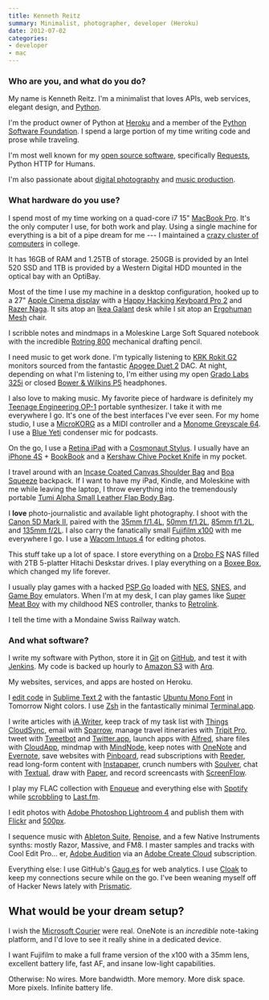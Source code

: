 ```yaml
---
title: Kenneth Reitz
summary: Minimalist, photographer, developer (Heroku)
date: 2012-07-02
categories:
- developer
- mac
---
```


### Who are you, and what do you do?

My name is Kenneth Reitz. I'm a minimalist that loves APIs, web services, elegant design, and [Python][].

I'm the product owner of Python at [Heroku][] and a member of the [Python Software Foundation](http://www.python.org/psf/ "The Python Software Foundation's site."). I spend a large portion of my time writing code and prose while traveling.

I'm most well known for my [open source software](https://github.com/kennethreitz/ "Kenneth's Github account."), specifically [Requests][], Python HTTP for Humans. 

I'm also passionate about [digital photography](http://500px.com/kennethreitz/ "Kenneth's 500px account.") and [music production](https://vimeo.com/44188595 "Kenneth's Monome video.").

### What hardware do you use?

I spend most of my time working on a quad-core i7 15" [MacBook Pro][macbook-pro]. It's the only computer I use, for both work and play. Using a single machine for everything is a bit of a pipe dream for me --- I maintained a [crazy cluster of computers](https://sphotos.xx.fbcdn.net/hphotos-snc7/5135_110310080131_1578213_n.jpg "A photo of Kenneth's older computers.") in college.

It has 16GB of RAM and 1.25TB of storage. 250GB is provided by an Intel 520 SSD and 1TB is provided by a Western Digital HDD mounted in the optical bay with an OptiBay.

Most of the time I use my machine in a desktop configuration, hooked up to a 27" [Apple Cinema display][cinema-display] with a [Happy Hacking Keyboard Pro 2][happy-hacking-keyboard] and [Razer Naga][naga]. It sits atop an [Ikea Galant][gallant] desk while I sit atop an [Ergohuman Mesh][me8erglo] chair.

I scribble notes and mindmaps in a Moleskine Large Soft Squared notebook with the incredible [Rotring 800][800] mechanical drafting pencil. 

I need music to get work done. I'm typically listening to [KRK Rokit G2][rokit-5] monitors sourced from the fantastic [Apogee Duet 2][duet-2] DAC. At night, depending on what I'm listening to, I'm either using my open [Grado Labs 325i][sr325is] or closed [Bower & Wilkins P5][p5.2] headphones.

I also love to making music. My favorite piece of hardware is definitely my [Teenage Engineering OP-1][op-1] portable synthesizer. I take it with me everywhere I go. It's one of the best interfaces I've ever seen. For my home studio, I use a [MicroKORG][] as a MIDI controller and a [Monome Greyscale 64][sixty-four]. I use a [Blue Yeti][yeti] condenser mic for podcasts.

On the go, I use a [Retina iPad][ipad-3] with a [Cosmonaut Stylus][cosmonaut]. I usually have an [iPhone 4S][iphone-4s] + [BookBook][] and a [Kershaw Chive Pocket Knife][ken-onion-chive] in my pocket. 

I travel around with an [Incase Coated Canvas Shoulder Bag][coated-canvas-shoulder-bag] and [Boa Squeeze][boa-squeeze] backpack. If I want to have my iPad, Kindle, and Moleskine with me while leaving the laptop, I throw everything into the tremendously portable [Tumi Alpha Small Leather Flap Body Bag][alpha-flap].

I **love**  photo-journalistic and available light photography. I shoot with the [Canon 5D Mark II][eos-5d-mark-ii], paired with the [35mm f/1.4L][ef-35mm-f1.4l-usm], [50mm f/1.2L][ef-50mm-f1.2l-usm], [85mm f/1.2L][ef-85mm-f1.2l-ii-usm], and [135mm f/2L][ef-135mm-f2l-usm]. I also carry the fanatically small [Fujifilm x100][finepix-x100] with me everywhere I go. I use a [Wacom Intuos 4][intuos] for editing photos.

This stuff take up a lot of space. I store everything on a [Drobo FS][drobo-fs] NAS filled with 2TB 5-platter Hitachi Deskstar drives. I play everything on a [Boxee Box][boxee-box], which changed my life forever.

I usually play games with a hacked [PSP Go][psp-go] loaded with [NES][], [SNES][], and [Game Boy][game-boy] emulators. When I'm at my desk, I can play games like [Super Meat Boy][super-meat-boy] with my childhood NES controller, thanks to [Retrolink][].

I tell the time with a Mondaine Swiss Railway watch.

### And what software?

I write my software with Python, store it in [Git][] on [GitHub][], and test it with [Jenkins][]. My code is backed up hourly to [Amazon S3][s3] with [Arq][]. 

My websites, services, and apps are hosted on Heroku.

I [edit code](http://kennethreitz.com/sublime-text-2-love.html "Kenneth's love letter to Sublime Text 2.") in [Sublime Text 2][sublime-text] with the fantastic [Ubuntu Mono Font][mono-regular] in Tomorrow Night colors. I use [Zsh][] in the fantastically minimal [Terminal.app][terminal].

I write articles with [iA Writer][ia-writer], keep track of my task list with [Things CloudSync][things], email with [Sparrow][], manage travel itineraries with [Tripit Pro][tripit], tweet with [Tweetbot][tweetbot-ios] and [Twitter.app][twitter-ios], launch apps with [Alfred][], share files with [CloudApp][], mindmap with [MindNode][mindnode-pro], keep notes with [OneNote][] and [Evernote][], save websites with [Pinboard][], read subscriptions with [Reeder][], read long-form content with [Instapaper][], crunch numbers with [Soulver][], chat with [Textual][], draw with [Paper][paper-ios], and record screencasts with [ScreenFlow][].

I play my FLAC collection with [Enqueue][enqueue] and everything else with [Spotify][] while [scrobbling](http://www.last.fm/user/drummer42 "Kenneth's Last.fm account.") to [Last.fm][].

I edit photos with [Adobe Photoshop Lightroom 4][lightroom] and publish them with [Flickr][] and [500px][].

I sequence music with [Ableton Suite][suite-8], [Renoise][], and a few Native Instruments synths: mostly Razor, Massive, and FM8. I master samples and tracks with Cool Edit Pro... er, [Adobe Audition][audition] via an [Adobe Create Cloud][creative-cloud] subscription. 

Everything else: I use GitHub's [Gaug.es][gaug.es] for web analytics. I use [Cloak][] to keep my connections secure while on the go. I've been weaning myself off of Hacker News lately with [Prismatic][].

## What would be your dream setup?

I wish the [Microsoft Courier](http://news.cnet.com/8301-10805_3-20128013-75/the-inside-story-of-how-microsoft-killed-its-courier-tablet/ "A CNet article on the Courier.") were real. OneNote is an *incredible* note-taking platform, and I'd love to see it really shine in a dedicated device.

I want Fujifilm to make a full frame version of the x100 with a 35mm lens, excellent battery life, fast AF, and insane low-light capabilities.

Otherwise: No wires. More bandwidth. More memory. More disk space. More pixels. Infinite battery life.

[500px]: http://web.archive.org/web/20230524091905/https://500px.com/ "A photo sharing website."
[800]: http://web.archive.org/web/20150430071043/http://www.amazon.com:80/rOtring-Retractable-Mechanical-Pencil-1854232/dp/B00AZWNS84 "A mechanical pencil."
[alfred]: https://www.alfredapp.com/ "A launcher app for the Mac."
[alpha-flap]: https://www.tumi.com.au/?productId=4210119 "A bag."
[arq]: https://www.arqbackup.com/ "S3-based backup for the Mac."
[audition]: https://creative.adobe.com/products/audition "An audio editing software suite."
[boa-squeeze]: http://web.archive.org/web/20160508004811/http://www.booqbags.com:80/collections/macbook-laptop-backpacks/products/bsq-gft "A laptop bag."
[bookbook]: https://www.twelvesouth.com/products/bookbook-for-macbook "A laptop case that looks like a book."
[boxee-box]: https://en.wikipedia.org/wiki/Boxee "A connected device for watching your media."
[cinema-display]: https://en.wikipedia.org/wiki/Apple_Cinema_Display "An LCD display."
[cloak]: https://encrypt.me "A VPN service for Macs."
[cloudapp]: https://zight.com/ "A cloud-based file sharing menubar app for Mac OS X."
[coated-canvas-shoulder-bag]: http://web.archive.org/web/20180405224146/https://www.deadstock.ca/collections/latest "A bag."
[cosmonaut]: https://www.studioneat.com/products/cosmonaut "A wide-grip stylus."
[creative-cloud]: https://www.adobe.com/creativecloud.html "A subscription service for Adobe's creative suite."
[drobo-fs]: https://en.wikipedia.org/wiki/Drobo_FS#Drobo_FS "A network attached storage device."
[duet-2]: https://apogeedigital.com/products/duet-2 "An audio interface for the Mac."
[ef-135mm-f2l-usm]: http://web.archive.org/web/20150908021343/https://www.usa.canon.com/cusa/professional/products/lenses/ef_lens_lineup/lens_tele_pro/ef_135mm_f_2l_usm "A telephoto lens."
[ef-35mm-f1.4l-usm]: http://web.archive.org/web/20151029194718/http://www.usa.canon.com:80/cusa/consumer/products/cameras/ef_lens_lineup/ef_35mm_f_1_4l_usm "A wide angle lens for DSLRs."
[ef-50mm-f1.2l-usm]: http://web.archive.org/web/20151012041800/http://www.usa.canon.com:80/cusa/consumer/products/cameras/ef_lens_lineup/ef_50mm_f_1_2l_usm "A standard and medium telephoto camera lens."
[ef-85mm-f1.2l-ii-usm]: http://web.archive.org/web/20151026021130/http://www.usa.canon.com:80/cusa/consumer/products/cameras/ef_lens_lineup/ef_85mm_f_1_2l_ii_usm "A medium telephoto lens."
[enqueue]: https://apps.apple.com/us/app/enqueue/id493119959 "Music jukebox software for the Mac."
[eos-5d-mark-ii]: http://web.archive.org/web/20151104220940/http://www.usa.canon.com/cusa/support/consumer/eos_slr_camera_systems/eos_digital_slr_cameras/eos_5d_mark_ii "A 21 megapixel DSLR."
[evernote]: https://evernote.com/ "Online software for capturing notes."
[finepix-x100]: https://finepix-x100.com/ "A 12.3 megapixel digital camera."
[flickr]: https://www.flickr.com/ "A photo sharing website."
[gallant]: http://web.archive.org/web/20130711101510/http://www.ikea.com:80/us/en/catalog/products/S79807274/ "A desk."
[game-boy]: https://en.wikipedia.org/wiki/Game_Boy "An 8-bit portable gaming device."
[gaug.es]: https://get.gaug.es/ "A web analytics service."
[git]: https://git-scm.com/ "A version control system."
[github]: https://github.com/ "A Git code repository service."
[happy-hacking-keyboard]: https://en.wikipedia.org/wiki/Happy_Hacking_Keyboard "A computer keyboard."
[heroku]: https://www.heroku.com/ "A service for running and deploying Ruby, Node.js, Clojure, Java, Python, and Scala apps."
[ia-writer]: https://ia.net/topics/ia-writer-for-mac "A full-screen writing tool for the Mac."
[instapaper]: http://web.archive.org/web/20221226091924/https://www.instapaper.com/ "A web tool for saving pages to read later."
[intuos]: https://www.wacom.com/en-us/products/pen-tablets/wacom-intuos "A pen tablet."
[ipad-3]: https://www.apple.com/ipad/ "A tablet device with a retina display."
[iphone-4s]: https://en.wikipedia.org/wiki/IPhone_4S "A smartphone."
[jenkins]: https://www.jenkins.io/ "A continuous integration server."
[ken-onion-chive]: https://www.kershaw-knives.net/Kershaw-Ken-Onion-Chive-KS1600.htm "A pocket knife."
[last.fm]: https://www.last.fm/ "An online radio/tool for tracking your listening habits."
[lightroom]: https://www.adobe.com/products/photoshop-lightroom.html "Photo management and editing software."
[macbook-pro]: https://www.apple.com/macbook-pro/ "A laptop."
[me8erglo]: https://ergohuman.com/ergohuman-low-back-chair-me8erglo/ "A chair."
[microkorg]: https://www.korg.com/us/products/synthesizers/microkorg/ "A synthesizer."
[mindnode-pro]: https://apps.apple.com/app/mindnode-pro/id402398561 "Mac mind mapping software."
[mono-regular]: http://web.archive.org/web/20171120144702/http://font.ubuntu.com:80/ "A font."
[naga]: http://web.archive.org/web/20140212081637/http://store.razerzone.com/store/razerusa/en_US/pd/productID.169418900 "A gaming mouse."
[nes]: https://en.wikipedia.org/wiki/Nintendo_Entertainment_System "A video game console."
[onenote]: https://www.onenote.com/signin?wdorigin=ondc "Synced notes software (part of Office)."
[op-1]: https://teenage.engineering/products/op-1 "A unique synthesizer."
[p5.2]: https://www.bowerswilkins.com/Headphones/Headphones/Headphones/P5.html "Nose-isolating headphones."
[paper-ios]: http://web.archive.org/web/20230815030158/https://wetransfer.com/paper "A notebook/drawing app."
[pinboard]: http://pinboard.in/ "A bookmarking web service."
[prismatic]: https://en.wikipedia.org/wiki/Prismatic_(app) "A social news discovery service."
[psp-go]: https://www.playstation.com/en-us/ "A portable gaming device."
[python]: https://www.python.org/ "An interpreted scripting language."
[reeder]: http://madeatgloria.com/brewery/silvio/reeder "A feed client for the Mac."
[renoise]: https://www.renoise.com/ "A digital audio workstation."
[requests]: https://docs.python-requests.org/en/latest/index.html "An HTTP library for Python."
[retrolink]: http://web.archive.org/web/20230530141031/http://www.amazon.com/Retrolink-Nintendo-NES-Adapter-Entertainment-System/dp/B000PDOTXG "A USB adapter for NES controllers."
[rokit-5]: https://www.krkmusic.com/krk-studio-monitor-speakers/rokit/rokit-5.html "Studio monitors."
[s3]: https://aws.amazon.com/s3/ "Cloud-based Internet storage magic."
[screenflow]: http://www.telestream.net/screenflow/overview.htm "A screencasting studio for the Mac."
[sixty-four]: http://web.archive.org/web/20150315193244/http://monome.org/devices/ "A grid of hackable keypads."
[snes]: https://en.wikipedia.org/wiki/Super_Nintendo_Entertainment_System "A 16-bit video game console."
[soulver]: http://web.archive.org/web/20210803200243/https://www.acqualia.com/soulver/ "A Mac application that's a cross between a spreadsheet and a calculator."
[sparrow]: http://www.gmail.com/intl/en/mail/help/sparrow.html "A mail client for the Mac with a funky UI."
[spotify]: https://open.spotify.com/__noul__?pfhp=2c2ccb58-8a92-4713-a1c0-8b43b3090b49 "A music streaming service."
[sr325is]: http://web.archive.org/web/20191228180807/https://www.amazon.com/Grado-Prestige-Headphones-Discontinued-Manufacturer/dp/B000J1N3HW "Open ear headphones."
[sublime-text]: http://www.sublimetext.com/ "A coder's text editor."
[suite-8]: http://web.archive.org/web/20170209150505/https://www.amazon.com/Ableton-Suite-Full-Version-Software/dp/B00207T6EC "Musical software studio."
[super-meat-boy]: http://supermeatboy.com/ "A game of love, rescue and meat."
[terminal]: https://en.wikipedia.org/wiki/Terminal_(OS_X) "A console application included with Mac OS X."
[textual]: https://www.codeux.com/textual/ "An IRC client for Mac OS X."
[things]: https://culturedcode.com/things/ "A task management application for the Mac."
[tripit]: https://www.tripit.com/web "A travel planning web service."
[tweetbot-ios]: https://tapbots.com/tweetbot/ "A Twitter client for iOS."
[twitter-ios]: https://apps.apple.com/app/twitter/id333903271 "A Twitter client."
[yeti]: http://web.archive.org/web/20160413134343/http://www.bluemic.com:80/yeti/ "A USB microphone."
[zsh]: https://www.zsh.org/ "An interactive shell and scripting language."
